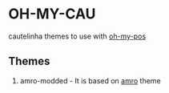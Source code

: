 # OH-MY-CAU

cautelinha themes to use with [oh-my-pos](hhttps://ohmyposh.dev/)

## Themes
1. amro-modded - It is based on [amro](https://ohmyposh.dev/docs/themes#amro) theme
